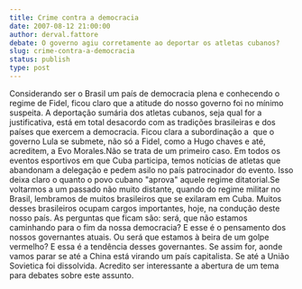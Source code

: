 ```yaml
---
title: Crime contra a democracia
date: 2007-08-12 21:00:00
author: derval.fattore
debate: O governo agiu corretamente ao deportar os atletas cubanos?
slug: crime-contra-a-democracia
status: publish 
type: post
---
```


Considerando ser o Brasil um país de democracia plena e conhecendo o regime de Fidel, ficou claro que a atitude do nosso governo foi no mínimo suspeita. A deportação sumária dos atletas cubanos, seja qual for a justificativa, está em total desacordo com as tradições brasileiras e dos países que exercem a democracia. Ficou clara a subordinação a  que o governo Lula se submete, não só a Fidel, como a Hugo chaves e até, acreditem, a Evo Morales.Não se trata de um primeiro caso. Em todos os eventos esportivos em que Cuba participa, temos notícias de atletas que abandonam a delegação e pedem asilo no país patrocinador do evento. Isso deixa claro o quanto o povo cubano "aprova" aquele regime ditatorial.Se voltarmos a um passado não muito distante, quando do regime militar no Brasil, lembramos de muitos brasileiros que se exilaram em Cuba. Muitos desses brasileiros ocupam cargos importantes, hoje, na condução deste nosso país. As perguntas que ficam são: será, que não estamos caminhando para o fim da nossa democracia? E esse é o pensamento dos nossos governantes atuais. Ou será que estamos à beira de um golpe vermelho? E essa é a tendência desses governantes. Se assim for, aonde vamos parar se até a China está virando um país capitalista. Se até a União Sovietica foi dissolvida. Acredito ser interessante a abertura de um tema para debates sobre este assunto.
